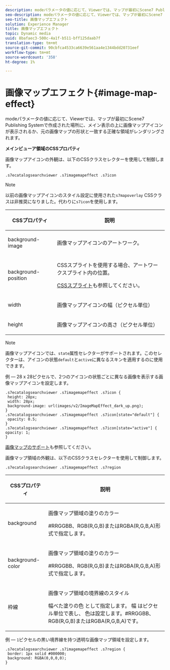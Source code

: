```yaml
---
description: modeパラメータの値に応じて、Viewerでは、マップが最初にScene7 Publishing Systemで作成された場所に、メイン表示の上に画像マップアイコンが表示されるか、元の画像マップの形状と一致する正確な領域がレンダリングされます。
seo-description: modeパラメータの値に応じて、Viewerでは、マップが最初にScene7 Publishing Systemで作成された場所に、メイン表示の上に画像マップアイコンが表示されるか、元の画像マップの形状と一致する正確な領域がレンダリングされます。
seo-title: 画像マップエフェクト
solution: Experience Manager
title: 画像マップエフェクト
topic: Dynamic media
uuid: 8bafaec3-500c-4a1f-b511-bff125daab7f
translation-type: tm+mt
source-git-commit: 90cbfca4533ca6639e561aa4e1344bdd20731eef
workflow-type: tm+mt
source-wordcount: '358'
ht-degree: 1%

---
```



# 画像マップエフェクト{#image-map-effect}

modeパラメータの値に応じて、Viewerでは、マップが最初にScene7 Publishing Systemで作成された場所に、メイン表示の上に画像マップアイコンが表示されるか、元の画像マップの形状と一致する正確な領域がレンダリングされます。

<!--<a id="section_061E550C1C1D4DB2BD663A898895B38C"></a>-->

**メインビューア領域のCSSプロパティ**

画像マップアイコンの外観は、以下のCSSクラスセレクターを使用して制御します。

```
.s7ecatalogsearchviewer .s7imagemapeffect .s7icon
```

>[!NOTE]
>
>以前の画像マップアイコンのスタイル設定に使用された`s7mapoverlay` CSSクラスは非推奨になりました。代わりに`s7icon`を使用します。

<table id="table_94EE3F5BBE4547C0B4943471CEE7EDE4"> 
 <thead> 
  <tr> 
   <th colname="col1" class="entry"> <p> CSSプロパティ </p> </th> 
   <th colname="col2" class="entry"> <p>説明 </p> </th> 
  </tr> 
 </thead>
 <tbody> 
  <tr> 
   <td colname="col1"> <p> <span class="codeph"> background-image  </span> </p> </td> 
   <td colname="col2"> <p>画像マップアイコンのアートワーク。 </p> </td> 
  </tr> 
  <tr> 
   <td colname="col1"> <p> <span class="codeph"> background-position  </span> </p> </td> 
   <td colname="col2"> <p> CSSスプライトを使用する場合、アートワークスプライト内の位置。 </p> <p><a href="../../../c-html5-s7-aem-asset-viewers/c-html5-ecatsearch-viewer-about/c-html5-ecatsearch-viewer-customizingviewer/c-html5-ecatsearch-viewer-customizingviewer.md#section-9d570f95eb2443aca74c1b02f6e89aff" format="dita" scope="local"> CSSスプライト</a>も参照してください。 </p> </td> 
  </tr> 
  <tr> 
   <td colname="col1"> <p> <span class="codeph"> width </span> </p> </td> 
   <td colname="col2"> <p>画像マップアイコンの幅（ピクセル単位） </p> </td> 
  </tr> 
  <tr> 
   <td colname="col1"> <p> <span class="codeph"> height </span> </p> </td> 
   <td colname="col2"> <p>画像マップアイコンの高さ（ピクセル単位） </p> </td> 
  </tr> 
 </tbody> 
</table>

>[!NOTE]
>
>画像マップアイコンでは、`state`属性セレクターがサポートされます。このセレクターは、アイコンの状態`default`と`active`に異なるスキンを適用するのに使用できます。

例 — 28 x 28ピクセルで、2つのアイコンの状態ごとに異なる画像を表示する画像マップアイコンを設定します。

```
.s7ecatalogsearchviewer .s7imagemapeffect .s7icon { 
 height: 28px; 
 width: 28px;  
 background-image: url(images/v2/ImageMapEffect_dark_up.png); 
} 
.s7ecatalogsearchviewer .s7imagemapeffect .s7icon[state="default"] { 
 opacity: 0.5; 
} 
.s7ecatalogsearchviewer .s7imagemapeffect .s7icon[state="active"] { 
opacity: 1; 
}
```

[画像マップのサポート](../../../c-html5-s7-aem-asset-viewers/c-html5-20-ecatalog-viewer-about/c-html5-20-ecatalog-image-map-support.md#concept-28759efae5014a1fa8b0fb14dc26812a)も参照してください。

画像マップ領域の外観は、以下のCSSクラスセレクターを使用して制御します。

```
.s7ecatalogsearchviewer .s7imagemapeffect .s7region
```

<table id="table_1FF98CE842604AAABD838FF528CDC4EF"> 
 <thead> 
  <tr> 
   <th colname="col1" class="entry"> <p> CSSプロパティ </p> </th> 
   <th colname="col2" class="entry"> <p>説明 </p> </th> 
  </tr> 
 </thead>
 <tbody> 
  <tr> 
   <td colname="col1"> <p> <span class="codeph"> background  </span> </p> </td> 
   <td colname="col2"> <p> 画像マップ領域の塗りのカラー </p> <p>#RRGGBB、RGB(R,G,B)またはRGBA(R,G,B,A)形式で指定します。 </p> </td> 
  </tr> 
  <tr> 
   <td colname="col1"> <p> <span class="codeph"> background-color  </span> </p> </td> 
   <td colname="col2"> <p> 画像マップ領域の塗りのカラー </p> <p>#RRGGBB、RGB(R,G,B)またはRGBA(R,G,B,A)形式で指定します。 </p> </td> 
  </tr> 
  <tr> 
   <td colname="col1"> <p> <span class="codeph"> 枠線 </span> </p> </td> 
   <td colname="col2"> <p> 画像マップ領域の境界線のスタイル </p> <p><span class="codeph"> <span class="varname">幅</span>べた塗りの<span class="varname">色</span> </span>として指定します。<span class="codeph"> <span class="varname">幅</span> </span>はピクセル単位で表し、<span class="codeph"> <span class="varname">色</span>は設定します。#RRGGBB、RGB(R,G,B)またはRGBA(R,G,B,A)です。</span> </p> </td> 
  </tr> 
 </tbody> 
</table>

例 — `1`ピクセルの黒い境界線を持つ透明な画像マップ領域を設定します。

```
.s7ecatalogsearchviewer .s7imagemapeffect .s7region { 
 border: 1px solid #000000; 
 background: RGBA(0,0,0,0);  
}
```

